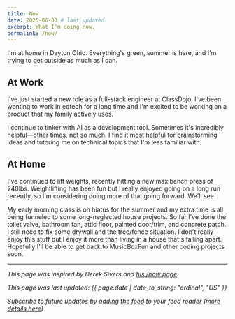 ```yaml
---
title: Now
date: 2025-06-03 # last updated
excerpt: What I'm doing now.
permalink: /now/
---
```


I'm at home in Dayton Ohio. Everything's green, summer is here, and I'm trying to get outside as much as I can.

## At Work

I've just started a new role as a full-stack engineer at ClassDojo. I've been wanting to work in edtech for a long time and I'm excited to be working on a product that my family actively uses.

I continue to tinker with AI as a development tool. Sometimes it's incredibly helpful—other times, not so much. I find it most helpful for brainstorming ideas and tutoring me on technical topics that I'm less familiar with.

## At Home

I've continued to lift weights, recently hitting a new max bench press of 240lbs. Weightlifting has been fun but I really enjoyed going on a long run recently, so I'm considering doing more of that going forward. We'll see.

My early morning class is on hiatus for the summer and my extra time is all being funneled to some long-neglected house projects. So far I've done the toilet valve, bathroom fan, attic floor, painted door/trim, and concrete patch. I still need to fix some drywall and the tree/fence situation. I don't really enjoy this stuff but I enjoy it more than living in a house that's falling apart. Hopefully I'll be able to get back to MusicBoxFun and other coding projects soon.

---

_This page was inspired by Derek Sivers and [his /now page](https://sivers.org/now)._

_This page was last updated: {{ page.date | date_to_string: "ordinal", "US" }}_

_Subscribe to future updates by adding [the feed]({{site.url}}/now.json) to your feed reader ([more details here](https://aboutfeeds.com/))_
